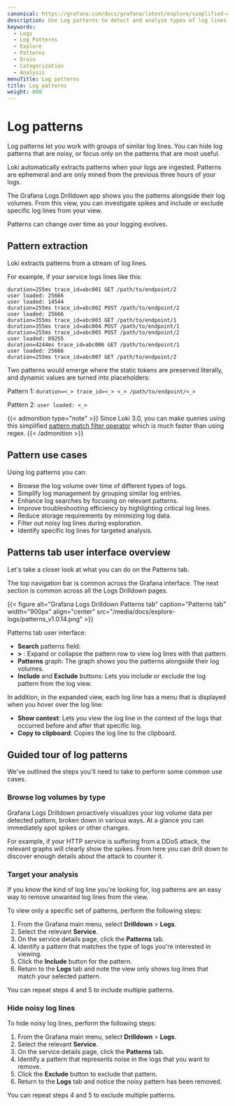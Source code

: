 ```yaml
---
canonical: https://grafana.com/docs/grafana/latest/explore/simplified-exploration/logs/patterns/
description: Use Log patterns to detect and analyze types of log lines.
keywords:
  - Logs
  - Log Patterns
  - Explore
  - Patterns
  - Drain
  - Categorization
  - Analysis
menuTitle: Log patterns
title: Log patterns
weight: 800
---
```


# Log patterns

Log patterns let you work with groups of similar log lines. You can hide log patterns that are noisy, or focus only on the patterns that are most useful.

Loki automatically extracts patterns when your logs are ingested. Patterns are ephemeral and are only mined from the previous three hours of your logs.

The Grafana Logs Drilldown app shows you the patterns alongside their log volumes. From this view, you can investigate spikes and include or exclude specific log lines from your view.

Patterns can change over time as your logging evolves.

## Pattern extraction

Loki extracts patterns from a stream of log lines.

For example, if your service logs lines like this:

```console
duration=255ms trace_id=abc001 GET /path/to/endpoint/2
user loaded: 25666
user loaded: 14544
duration=255ms trace_id=abc002 POST /path/to/endpoint/2
user loaded: 25666
duration=355ms trace_id=abc003 GET /path/to/endpoint/1
duration=355ms trace_id=abc004 POST /path/to/endpoint/1
duration=255ms trace_id=abc005 POST /path/to/endpoint/2
user loaded: 89255
duration=4244ms trace_id=abc006 GET /path/to/endpoint/1
user loaded: 25666
duration=255ms trace_id=abc007 GET /path/to/endpoint/2
```

Two patterns would emerge where the static tokens are preserved literally, and dynamic values are turned into placeholders:

Pattern 1: `duration=<_> trace_id=<_> <_> /path/to/endpoint/<_>`

Pattern 2: `user loaded: <_>`

{{< admonition type="note" >}}
Since Loki 3.0, you can make queries using this simplified [pattern match filter operator](https://grafana.com/docs/loki/latest/query/#pattern-match-filter-operators) which is much faster than using regex.
{{< /admonition >}}

## Pattern use cases

Using log patterns you can:

- Browse the log volume over time of different types of logs.
- Simplify log management by grouping similar log entries.
- Enhance log searches by focusing on relevant patterns.
- Improve troubleshooting efficiency by highlighting critical log lines.
- Reduce storage requirements by minimizing log data.
- Filter out noisy log lines during exploration.
- Identify specific log lines for targeted analysis.

## Patterns tab user interface overview

Let's take a closer look at what you can do on the Patterns tab.

The top navigation bar is common across the Grafana interface.
The next section is common across all the Logs Drilldown pages.

<!-- Make updating the screenshots easier by putting the Logs Drilldown version in the file name. This lets everyone know the last time the screenshots were updated.-->
{{< figure alt="Grafana Logs Drilldown Patterns tab" caption="Patterns tab" width="900px" align="center" src="/media/docs/explore-logs/patterns_v1.0.14.png" >}}

Patterns tab user interface:

- **Search** patterns field:
- **>** : Expand or collapse the pattern row to view log lines with that pattern.
- **Patterns** graph: The graph shows you the patterns alongside their log volumes.
- **Include** and **Exclude** buttons: Lets you include or exclude the log pattern from the log view.

In addition, in the expanded view, each log line has a menu that is displayed when you hover over the log line:

- **Show context**: Lets you view the log line in the context of the logs that occurred before and after that specific log.
- **Copy to clipboard**: Copies the log line to the clipboard.

## Guided tour of log patterns

We've outlined the steps you'll need to take to perform some common use cases.

### Browse log volumes by type

Grafana Logs Drilldown proactively visualizes your log volume data per detected pattern, broken down in various ways. At a glance you can immediately spot spikes or other changes.

For example, if your HTTP service is suffering from a DDoS attack, the relevant graphs will clearly show the spikes. From here you can drill down to discover enough details about the attack to counter it.

### Target your analysis

If you know the kind of log line you're looking for, log patterns are an easy way to remove unwanted log lines from the view.

To view only a specific set of patterns, perform the following steps:

1. From the Grafana main menu, select **Drilldown** > **Logs**.
1. Select the relevant **Service**.
1. On the service details page, click the **Patterns** tab.
1. Identify a pattern that matches the type of logs you're interested in viewing.
1. Click the **Include** button for the pattern.
1. Return to the **Logs** tab and note the view only shows log lines that match your selected pattern.

You can repeat steps 4 and 5 to include multiple patterns.

### Hide noisy log lines

To hide noisy log lines, perform the following steps:

1. From the Grafana main menu, select **Drilldown** > **Logs**.
1. Select the relevant **Service**.
1. On the service details page, click the **Patterns** tab.
1. Identify a pattern that represents noise in the logs that you want to remove.
1. Click the **Exclude** button to exclude that pattern.
1. Return to the **Logs** tab and notice the noisy pattern has been removed.

You can repeat steps 4 and 5 to exclude multiple patterns.
